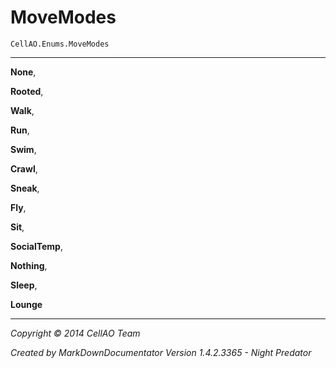# MoveModes #
`CellAO.Enums.MoveModes`  

----------


**None**,

**Rooted**,

**Walk**,

**Run**,

**Swim**,

**Crawl**,

**Sneak**,

**Fly**,

**Sit**,

**SocialTemp**,

**Nothing**,

**Sleep**,

**Lounge**


----------

*Copyright © 2014 CellAO Team*

*Created by MarkDownDocumentator Version 1.4.2.3365 - Night Predator*


